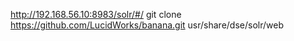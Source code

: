 http://192.168.56.10:8983/solr/#/
git clone https://github.com/LucidWorks/banana.git usr/share/dse/solr/web
